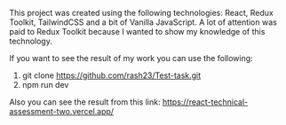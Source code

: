 This project was created using the following technologies: React, Redux Toolkit, TailwindCSS and a bit of Vanilla JavaScript.
A lot of attention was paid to Redux Toolkit because I wanted to show my knowledge of this technology.

If you want to see the result of my work you can use the following:

1. git clone https://github.com/rash23/Test-task.git
2. npm run dev

Also you can see the result from this link: https://react-technical-assessment-two.vercel.app/
